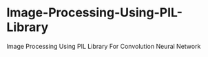 # Image-Processing-Using-PIL-Library
Image Processing Using PIL Library For Convolution Neural Network
